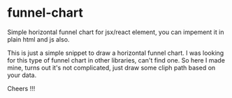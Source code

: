# funnel-chart
Simple horizontal funnel chart for jsx/react element, you can impement it in plain html and js also.

This is just a simple snippet to draw a horizontal funnel chart. 
I was looking for this type of funnel chart in other libraries, can't find one.
So here I made mine, turns out it's not complicated, just draw some cliph path based on your data.

Cheers !!!
